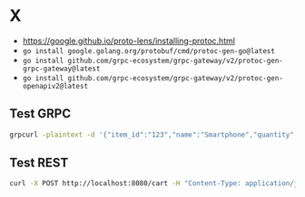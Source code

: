 # X

* <https://google.github.io/proto-lens/installing-protoc.html>
* `go install google.golang.org/protobuf/cmd/protoc-gen-go@latest`
* `go install github.com/grpc-ecosystem/grpc-gateway/v2/protoc-gen-grpc-gateway@latest`
* `go install github.com/grpc-ecosystem/grpc-gateway/v2/protoc-gen-openapiv2@latest`

## Test GRPC

```sh
grpcurl -plaintext -d '{"item_id":"123","name":"Smartphone","quantity":2,"price":499.99}' localhost:50051 cart.CartService/AddItem
```

## Test REST

```sh
curl -X POST http://localhost:8080/cart -H "Content-Type: application/json" -d '{"item_id":"123","name":"Smartphone","quantity":2,"price":499.99}'
```
